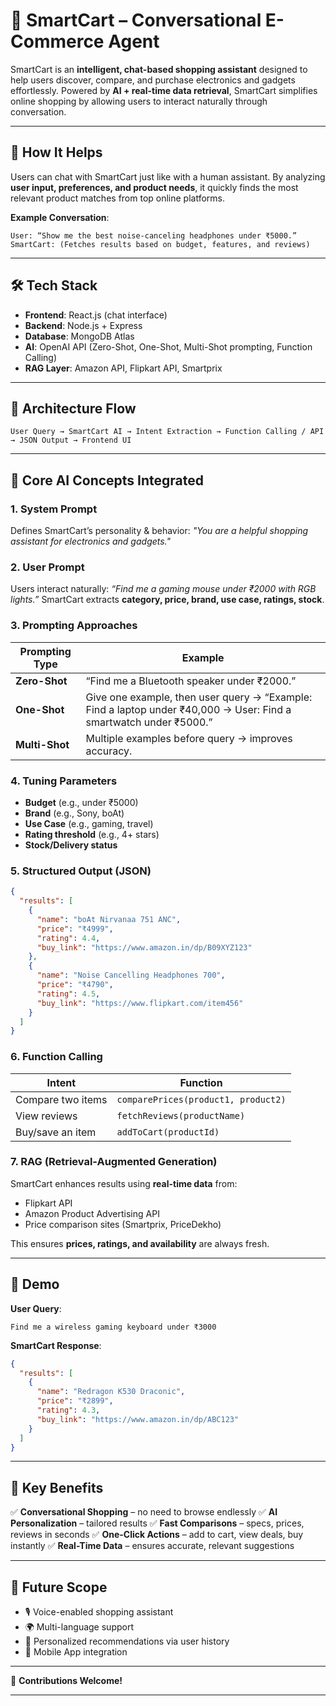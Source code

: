 

# 📘 SmartCart – Conversational E-Commerce Agent

SmartCart is an **intelligent, chat-based shopping assistant** designed to help users discover, compare, and purchase electronics and gadgets effortlessly.
Powered by **AI + real-time data retrieval**, SmartCart simplifies online shopping by allowing users to interact naturally through conversation.

---

## 🚀 How It Helps

Users can chat with SmartCart just like with a human assistant.
By analyzing **user input, preferences, and product needs**, it quickly finds the most relevant product matches from top online platforms.

**Example Conversation**:

```
User: “Show me the best noise-canceling headphones under ₹5000.”  
SmartCart: (Fetches results based on budget, features, and reviews)  
```

---

## 🛠️ Tech Stack

* **Frontend**: React.js (chat interface)
* **Backend**: Node.js + Express
* **Database**: MongoDB Atlas
* **AI**: OpenAI API (Zero-Shot, One-Shot, Multi-Shot prompting, Function Calling)
* **RAG Layer**: Amazon API, Flipkart API, Smartprix

---

## 🔄 Architecture Flow

```
User Query → SmartCart AI → Intent Extraction → Function Calling / API → JSON Output → Frontend UI
```

---

## 🧠 Core AI Concepts Integrated

### 1. System Prompt

Defines SmartCart’s personality & behavior:
*"You are a helpful shopping assistant for electronics and gadgets."*

### 2. User Prompt

Users interact naturally:
*“Find me a gaming mouse under ₹2000 with RGB lights.”*
SmartCart extracts **category, price, brand, use case, ratings, stock**.

### 3. Prompting Approaches

| Prompting Type | Example                                                                                                           |
| -------------- | ----------------------------------------------------------------------------------------------------------------- |
| **Zero-Shot**  | “Find me a Bluetooth speaker under ₹2000.”                                                                        |
| **One-Shot**   | Give one example, then user query → “Example: Find a laptop under ₹40,000 → User: Find a smartwatch under ₹5000.” |
| **Multi-Shot** | Multiple examples before query → improves accuracy.                                                               |

### 4. Tuning Parameters

* **Budget** (e.g., under ₹5000)
* **Brand** (e.g., Sony, boAt)
* **Use Case** (e.g., gaming, travel)
* **Rating threshold** (e.g., 4+ stars)
* **Stock/Delivery status**

### 5. Structured Output (JSON)

```json
{
  "results": [
    {
      "name": "boAt Nirvanaa 751 ANC",
      "price": "₹4999",
      "rating": 4.4,
      "buy_link": "https://www.amazon.in/dp/B09XYZ123"
    },
    {
      "name": "Noise Cancelling Headphones 700",
      "price": "₹4790",
      "rating": 4.5,
      "buy_link": "https://www.flipkart.com/item456"
    }
  ]
}
```

### 6. Function Calling

| Intent            | Function                            |
| ----------------- | ----------------------------------- |
| Compare two items | `comparePrices(product1, product2)` |
| View reviews      | `fetchReviews(productName)`         |
| Buy/save an item  | `addToCart(productId)`              |

### 7. RAG (Retrieval-Augmented Generation)

SmartCart enhances results using **real-time data** from:

* Flipkart API
* Amazon Product Advertising API
* Price comparison sites (Smartprix, PriceDekho)

This ensures **prices, ratings, and availability** are always fresh.

---

## 💬 Demo

**User Query**:

```
Find me a wireless gaming keyboard under ₹3000
```

**SmartCart Response**:

```json
{
  "results": [
    {
      "name": "Redragon K530 Draconic",
      "price": "₹2899",
      "rating": 4.3,
      "buy_link": "https://www.amazon.in/dp/ABC123"
    }
  ]
}
```

---

## 🌟 Key Benefits

✅ **Conversational Shopping** – no need to browse endlessly
✅ **AI Personalization** – tailored results
✅ **Fast Comparisons** – specs, prices, reviews in seconds
✅ **One-Click Actions** – add to cart, view deals, buy instantly
✅ **Real-Time Data** – ensures accurate, relevant suggestions

---

## 🚀 Future Scope

* 🎙️ Voice-enabled shopping assistant
* 🌍 Multi-language support
* 🤖 Personalized recommendations via user history
* 📱 Mobile App integration

---

🙌 **Contributions Welcome!**

---

